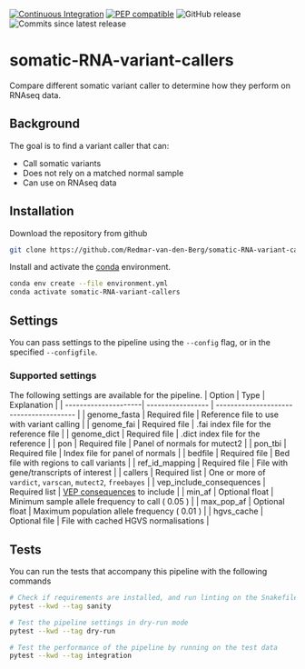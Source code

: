 [![Continuous Integration](https://github.com/Redmar-van-den-Berg/somatic-RNA-variant-callers/actions/workflows/ci.yml/badge.svg)](https://github.com/Redmar-van-den-Berg/somatic-RNA-variant-callers/actions/workflows/ci.yml)
[![PEP compatible](http://pepkit.github.io/img/PEP-compatible-green.svg)](http://pep.databio.org)
![GitHub release](https://img.shields.io/github/v/release/redmar-van-den-berg/somatic-RNA-variant-callers)
![Commits since latest release](https://img.shields.io/github/commits-since/redmar-van-den-berg/somatic-RNA-variant-callers/latest)

# somatic-RNA-variant-callers
Compare different somatic variant caller to determine how they perform on
RNAseq data.

## Background
The goal is to find a variant caller that can:
- Call somatic variants
- Does not rely on a matched normal sample
- Can use on RNAseq data

## Installation
Download the repository from github
```bash
git clone https://github.com/Redmar-van-den-Berg/somatic-RNA-variant-callers.git
```

Install and activate the
[conda](https://docs.conda.io/en/latest/miniconda.html)
environment.
```bash
conda env create --file environment.yml
conda activate somatic-RNA-variant-callers
```

## Settings
You can pass settings to the pipeline using the `--config` flag, or in the
specified `--configfile`.

### Supported settings
The following settings are available for the pipeline.
| Option               | Type              | Explanation                             |
| ---------------------| ----------------- | --------------------------------------- |
| genome_fasta         | Required file     | Reference file to use with variant calling |
| genome_fai           | Required file     | .fai index file for the reference file  |
| genome_dict          | Required file     | .dict index file for the reference      |
| pon                  | Required file     | Panel of normals for mutect2            |
| pon_tbi              | Required file     | Index file for panel of normals         |
| bedfile              | Required file     | Bed file with regions to call variants  |
| ref_id_mapping       | Required file     | File with gene/transcripts of interest  |
| callers              | Required list     | One or more of `vardict`, `varscan`, `mutect2`, `freebayes` |
| vep_include_consequences | Required list | [VEP consequences](https://www.ensembl.org/info/genome/variation/prediction/predicted_data.html) to include |
| min_af               | Optional float    | Minimum sample allele frequency to call ( 0.05 ) |
| max_pop_af           | Optional float    | Maximum population allele frequency ( 0.01 ) |
| hgvs_cache           | Optional file     | File with cached HGVS normalisations |

## Tests
You can run the tests that accompany this pipeline with the following commands

```bash
# Check if requirements are installed, and run linting on the Snakefile
pytest --kwd --tag sanity

# Test the pipeline settings in dry-run mode
pytest --kwd --tag dry-run

# Test the performance of the pipeline by running on the test data
pytest --kwd --tag integration
```
